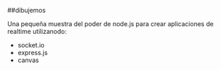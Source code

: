 ##dibujemos

Una pequeña muestra del poder de node.js para crear aplicaciones de realtime utilizanodo:

- socket.io
- express.js
- canvas
